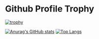 # Github Profile Trophy
[![trophy](https://github-profile-trophy.vercel.app/?username=code09128&theme=alduin)](https://github.com/code09128/github-profile-trophy)

[![Anurag's GitHub stats](https://github-readme-stats.vercel.app/api?username=code09128&show_icons=true&theme=radical)](https://github.com/code09128/github-readme-stats) [![Top Langs](https://github-readme-stats.vercel.app/api/top-langs/?username=code09128&layout=compact)](https://github.com/code09128/github-readme-stats)

